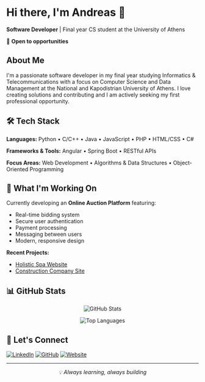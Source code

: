 # Hi there, I'm Andreas 👋

**Software Developer** | Final year CS student at the University of Athens

💼 **Open to opportunities**

## About Me

I'm a passionate software developer in my final year studying Informatics & Telecommunications with a focus on Computer Science and Data Management at the National and Kapodistrian University of Athens. I love creating solutions and contributing and I am actively seeking my first professional opportunity.

## 🛠️ Tech Stack

**Languages:** Python • C/C++ • Java • JavaScript • PHP • HTML/CSS • C#

**Frameworks & Tools:** Angular • Spring Boot • RESTful APIs

**Focus Areas:** Web Development • Algorithms & Data Structures • Object-Oriented Programming

## 🚀 What I'm Working On

Currently developing an **Online Auction Platform** featuring:
- Real-time bidding system
- Secure user authentication
- Payment processing
- Messaging between users
- Modern, responsive design

**Recent Projects:**
- [Holistic Spa Website](https://housespaholistic.com/)
- [Construction Company Site](https://crcconstruction.gr/)

## 📊 GitHub Stats

<div align="center">
  
![GitHub Stats](https://github-readme-stats.vercel.app/api?username=AndreasAnastasopoulos&show_icons=true&theme=default&hide_border=true)

![Top Languages](https://github-readme-stats.vercel.app/api/top-langs/?username=AndreasAnastasopoulos&layout=compact&theme=default&hide_border=true)

</div>

## 🤝 Let's Connect

[![LinkedIn](https://img.shields.io/badge/LinkedIn-0077B5?style=for-the-badge&logo=linkedin&logoColor=white)](https://www.linkedin.com/in/anastasopoulos-andreas)
[![GitHub](https://img.shields.io/badge/GitHub-100000?style=for-the-badge&logo=github&logoColor=white)](https://github.com/AndreasAnastasopoulos)
[![Website](https://img.shields.io/badge/Website-FF5722?style=for-the-badge&logo=google-chrome&logoColor=white)](https://andreasanastasopoulos.github.io/)

---
<div align="center">
  <i>💡 Always learning, always building</i>
</div>
